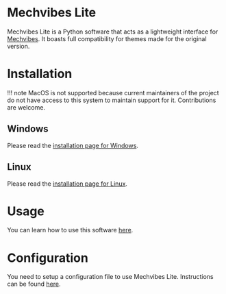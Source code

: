 # Mechvibes Lite
Mechvibes Lite is a Python software that acts as a lightweight interface for
[Mechvibes](https://mechvibes.com/). It boasts full compatibility for themes
made for the original version.

# Installation
!!! note 
    MacOS is not supported because current maintainers of the project do
    not have access to this system to maintain support for it. Contributions are
    welcome.

## Windows
Please read the [installation page for Windows](/installation/windows).

## Linux
Please read the [installation page for Linux](/installation/linux).

# Usage
You can learn how to use this software [here](usage.md).

# Configuration
You need to setup a configuration file to use Mechvibes Lite. Instructions can
be found [here](configuration.md).
